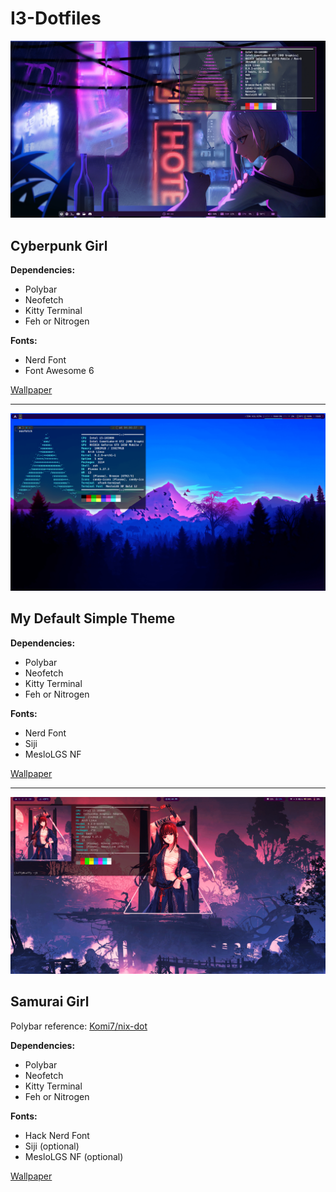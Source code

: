 # I3-Dotfiles

![Cyberpunk Girl](https://github.com/Eladiolink/i3-dotfiles/blob/main/cyberpunk-girl/cyberpunk-girl.png)
## Cyberpunk Girl

**Dependencies:**
 * Polybar
 * Neofetch
 * Kitty Terminal
 * Feh or Nitrogen

**Fonts:**
 * Nerd Font
 * Font Awesome 6

[Wallpaper](https://drive.google.com/file/d/12eJEojurPNkDkwcbntNghidSLyXgK3yk/view?usp=sharing)

---

![Defalt Theme](https://github.com/Eladiolink/i3-dotfiles/blob/main/default/default.png)
## My Default Simple Theme

**Dependencies:**
 * Polybar
 * Neofetch
 * Kitty Terminal
 * Feh or Nitrogen

**Fonts:**
 * Nerd Font
 * Siji
 * MesloLGS NF
 
[Wallpaper](https://drive.google.com/file/d/1QHOGGvxSHewHarW1Ecv98ZUlZU5wtFso/view?usp=share_link)

---

![Anime Samurai Girl](https://github.com/Eladiolink/i3-dotfiles/blob/main/samurai-girl/Samurai_girl.png)

## Samurai Girl

Polybar reference: [Komi7/nix-dot](https://github.com/Komi7/nix-dot)

**Dependencies:**
 * Polybar
 * Neofetch
 * Kitty Terminal
 * Feh or Nitrogen

**Fonts:**
 * Hack Nerd Font
 * Siji (optional)
 * MesloLGS NF (optional)
 
[Wallpaper](https://drive.google.com/file/d/1cbkhPu7YTrgxhXuZWp9P_GP_K2BKGOfx/view?usp=share_link)

